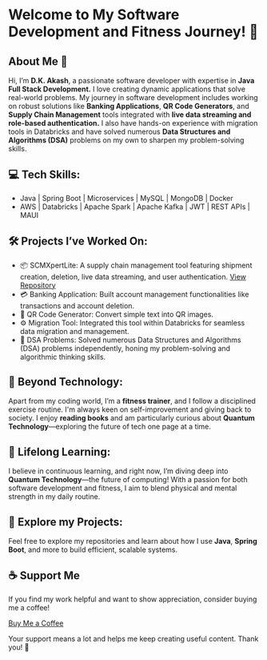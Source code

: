 # Welcome to My Software Development and Fitness Journey! 👋

## About Me 🚀
Hi, I’m **D.K. Akash**, a passionate software developer with expertise in **Java Full Stack Development.** I love creating dynamic applications that solve real-world problems. My journey in software development includes working on robust solutions like **Banking Applications**, **QR Code Generators**, and **Supply Chain Management** tools integrated with **live data streaming and role-based authentication.** I also have hands-on experience with migration tools in Databricks and have solved numerous **Data Structures and Algorithms (DSA)** problems on my own to sharpen my problem-solving skills.


## 💻 Tech Skills:
- Java | Spring Boot | Microservices | MySQL | MongoDB | Docker
- AWS | Databricks | Apache Spark | Apache Kafka | JWT | REST APIs | MAUI

## 🛠 Projects I’ve Worked On:
- 📦 SCMXpertLite: A supply chain management tool featuring shipment creation, deletion, live data streaming, and user authentication. [View Repository](https://github.com/dkakashgit09/SCMXpertLite)
- 💳 Banking Application: Built account management functionalities like transactions and account deletion.
- 📱 QR Code Generator: Convert simple text into QR images.
- ⚙️ Migration Tool: Integrated this tool within Databricks for seamless data migration and management.
- 🔢 DSA Problems: Solved numerous Data Structures and Algorithms (DSA) problems independently, honing my problem-solving and algorithmic thinking skills.

## 💪 Beyond Technology:
Apart from my coding world, I’m a **fitness trainer**, and I follow a disciplined exercise routine. I'm always keen on self-improvement and giving back to society. I enjoy **reading books** and am particularly curious about **Quantum Technology**—exploring the future of tech one page at a time.

## 🧠 Lifelong Learning:
I believe in continuous learning, and right now, I’m diving deep into **Quantum Technology**—the future of computing! With a passion for both software development and fitness, I aim to blend physical and mental strength in my daily routine.

## 🌟 Explore my Projects:
Feel free to explore my repositories and learn about how I use **Java**, **Spring Boot**, and more to build efficient, scalable systems.

## ☕ Support Me
If you find my work helpful and want to show appreciation, consider buying me a coffee!

[Buy Me a Coffee](https://buymeacoffee.com/akashdk)

Your support means a lot and helps me keep creating useful content. Thank you! 🚀
